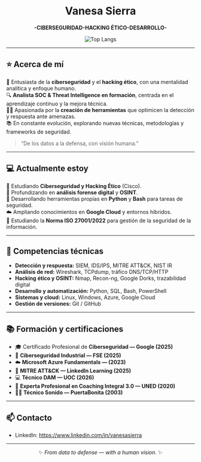 <!-- Header -->
<h1 align="center">Vanesa Sierra</h1>
<p align="center">
  <strong>-CIBERSEGURIDAD-HACKING ÉTICO-DESARROLLO-</strong> 
</p>

<p align="center">
  <a href="https://github.com/sierratrace">
   
  </a>
  
  <img alt="Top Langs" src="https://github-readme-stats.vercel.app/api/top-langs/?username=sierratrace&layout=compact&hide=html" />
 
</p>

---

## ⭐ Acerca de mí
🔐 Entusiasta de la **ciberseguridad** y el **hacking ético**, con una mentalidad analítica y enfoque humano.  
🔍 **Analista SOC & Threat Intelligence en formación**, centrada en el aprendizaje continuo y la mejora técnica.  
👩‍💻 Apasionada por la **creación de herramientas** que optimicen la detección y respuesta ante amenazas.  
📚 En constante evolución, explorando nuevas técnicas, metodologías y frameworks de seguridad.  

> “De los datos a la defensa, con visión humana.”

---

## 💻 Actualmente estoy
📘 Estudiando **Ciberseguridad y Hacking Ético** (Cisco).  
🧠 Profundizando en **análisis forense digital** y **OSINT**.  
🔧 Desarrollando herramientas propias en **Python** y **Bash** para tareas de seguridad.  
☁️ Ampliando conocimientos en **Google Cloud** y entornos híbridos.  
📘 Estudiando la **Norma ISO 27001/2022** para gestión de la seguridad de la información.  

---

## 🧩 Competencias técnicas
- **Detección y respuesta:** SIEM, IDS/IPS, MITRE ATT&CK, NIST IR
- **Análisis de red:** Wireshark, TCPdump, tráfico DNS/TCP/HTTP
- **Hacking ético y OSINT:** Nmap, Recon-ng, Google Dorks, trazabilidad digital
- **Desarrollo y automatización:** Python, SQL, Bash, PowerShell
- **Sistemas y cloud:** Linux, Windows, Azure, Google Cloud
- **Gestión de versiones:** Git / GitHub

---

## 📚 Formación y certificaciones
- 🎓 Certificado Profesional de **Ciberseguridad — Google (2025)**
- 🧰 **Ciberseguridad Industrial — FSE (2025)**
- ☁️ **Microsoft Azure Fundamentals — (2023)**
- 🧠 **MITRE ATT&CK — LinkedIn Learning (2025)**
- 💻 **Técnico DAM — UOC (2026)**
- 🌱 **Experta Profesional en Coaching Integral 3.0 — UNED (2020)**
- 👩‍💻 **Técnico Sonido — PuertaBonita (2003)**

---


## 📫 Contacto
- LinkedIn: https://www.linkedin.com/in/vanesasierra
---
<p align="center">✨ <i>From data to defense — with a human vision.</i> ✨</p>



